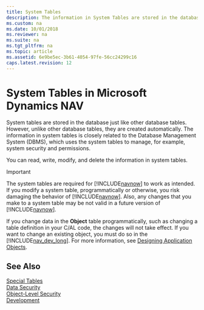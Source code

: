 ```yaml
---
title: System Tables 
description: The information in System Tables are stored in the database, closely related to DBMS, which uses to manage system security and permissions.
ms.custom: na
ms.date: 10/01/2018
ms.reviewer: na
ms.suite: na
ms.tgt_pltfrm: na
ms.topic: article
ms.assetid: 6e9be5ec-3b61-4054-97fe-56cc24299c16
caps.latest.revision: 12
---
```

# System Tables in Microsoft Dynamics NAV
System tables are stored in the database just like other database tables. However, unlike other database tables, they are created automatically. The information in system tables is closely related to the Database Management System \(DBMS\), which uses the system tables to manage, for example, system security and permissions.  
  
 You can read, write, modify, and delete the information in system tables.  
  
> [!IMPORTANT]  
>  The system tables are required for [!INCLUDE[navnow](includes/navnow_md.md)] to work as intended. If you modify a system table, programmatically or otherwise, you risk damaging the behavior of [!INCLUDE[navnow](includes/navnow_md.md)]. Also, any changes that you make to a system table may be not valid in a future version of [!INCLUDE[navnow](includes/navnow_md.md)].  
  
 If you change data in the **Object** table programmatically, such as changing a table definition in your C/AL code, the changes will not take effect. If you want to change an existing object, you must do so in the [!INCLUDE[nav_dev_long](includes/nav_dev_long_md.md)]. For more information, see [Designing Application Objects](Designing-Application-Objects.md).  
  
## See Also  
 [Special Tables](Special-Tables.md)   
 [Data Security](Data-Security.md)   
 [Object-Level Security](Object-Level-Security.md)   
 [Development](Development.md)